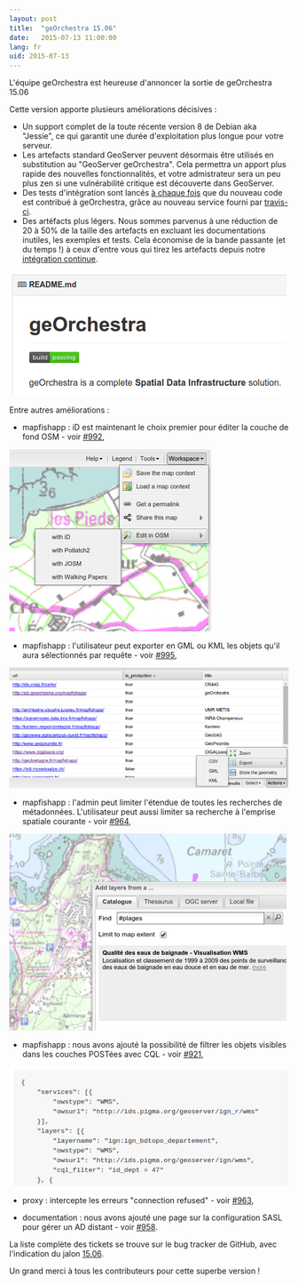 ```yaml
---
layout: post
title:  "geOrchestra 15.06"
date:   2015-07-13 11:00:00
lang: fr
uid: 2015-07-13
---
```


L'équipe geOrchestra est heureuse d'annoncer la sortie de geOrchestra 15.06

Cette version apporte plusieurs améliorations décisives :
 * Un support complet de la toute récente version 8 de Debian aka "Jessie", ce qui garantit une durée d'exploitation plus longue pour votre serveur.
 * Les artefacts standard GeoServer peuvent désormais être utilisés en substitution au "GeoServer geOrchestra". Cela permettra un apport plus rapide des nouvelles fonctionnalités, et votre admistrateur sera un peu plus zen si une vulnérabilité critique est découverte dans GeoServer.
 * Des tests d'intégration sont lancés [à chaque fois](https://github.com/georchestra/georchestra/blob/15.06/.travis.yml) que du nouveau code est contribué à geOrchestra, grâce au nouveau service fourni par [travis-ci](https://travis-ci.org/georchestra/georchestra).
 * Des artéfacts plus légers. Nous sommes parvenus à une réduction de 20 à 50% de la taille des artefacts en excluant les documentations inutiles, les exemples et tests. Cela économise de la bande passante  (et du temps !) à ceux d'entre vous qui tirez les artefacts depuis notre <a href="https://sdi.georchestra.org/ci/job/georchestra-template/" data-proofer-ignore>intégration continue</a>.

<img src="/public/posts/2015-07-13/travis.png" alt="travis-ci" />

<!--more-->


Entre autres améliorations :
 * mapfishapp : iD est maintenant le choix premier pour éditer la couche de fond OSM - voir [#992](https://github.com/georchestra/georchestra/issues/992),
 
 <img src="/public/posts/2015-07-13/id.png" alt="osm editor iD" />
 
 * mapfishapp : l'utilisateur peut exporter en GML ou KML les objets qu'il aura sélectionnés par requête - voir [#995](https://github.com/georchestra/georchestra/pull/995),
 
 <img src="/public/posts/2015-07-13/export.png" alt="kml gml export" />
 
 * mapfishapp : l'admin peut limiter l'étendue de toutes les recherches de métadonnées. L'utilisateur peut aussi limiter sa recherche à l'emprise spatiale courante - voir [#964](https://github.com/georchestra/georchestra/pull/964),
 
  <img src="/public/posts/2015-07-13/extent.png" alt="extent" />
 
 * mapfishapp : nous avons ajouté la possibilité de filtrer les objets visibles dans les couches POSTées avec CQL - voir [#921](https://github.com/georchestra/georchestra/pull/921),
 
 <img src="/public/posts/2015-07-13/cql.png" alt="cql" />
 
 * proxy : intercepte les erreurs "connection refused" - voir [#963](https://github.com/georchestra/georchestra/pull/963),

 * documentation : nous avons ajouté une page sur la configuration SASL pour gérer un AD distant - voir [#958](https://github.com/georchestra/georchestra/pull/958).


La liste complète des tickets se trouve sur le bug tracker de GitHub, avec l'indication du jalon [15.06](https://github.com/georchestra/georchestra/issues?q=milestone%3A15.06).

Un grand merci à tous les contributeurs pour cette superbe version !
